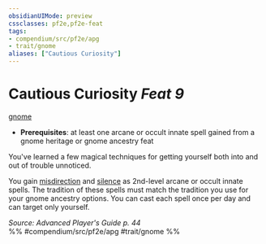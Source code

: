 ```yaml
---
obsidianUIMode: preview
cssclasses: pf2e,pf2e-feat
tags:
- compendium/src/pf2e/apg
- trait/gnome
aliases: ["Cautious Curiosity"]
---
```

# Cautious Curiosity  *Feat 9*  
[gnome](rules/traits/gnome.md "Gnome Ancestry & Heritage Trait")  

- **Prerequisites**: at least one arcane or occult innate spell gained from a gnome heritage or gnome ancestry feat

You've learned a few magical techniques for getting yourself both into and out of trouble unnoticed.

You gain [misdirection](compendium/spells/misdirection.md) and [silence](compendium/spells/silence.md) as 2nd-level arcane or occult innate spells. The tradition of these spells must match the tradition you use for your gnome ancestry options. You can cast each spell once per day and can target only yourself.

*Source: Advanced Player's Guide p. 44*  
%% #compendium/src/pf2e/apg #trait/gnome %%